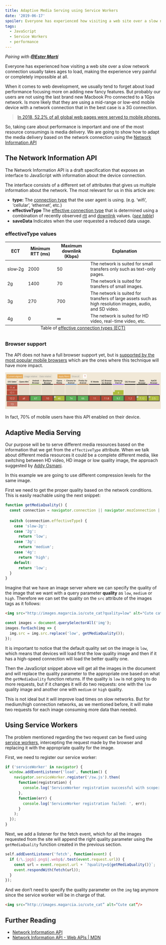 ```yaml
---
title: Adaptive Media Serving using Service Workers
date: '2019-06-17'
spoiler: Everyone has experienced how visiting a web site over a slow network connection usually takes ages to load. We are going to explore how to load different media content using the Network Information API.
tags:
  - JavaScript
  - Service Workers
  - performance
---
```


_Pairing with **[@Ester Martí](https://github.com/estermv)**_

Everyone has experienced how visiting a web site over a slow network connection
usually takes ages to load, making the experience very painful or completely
impossible at all.

When it comes to web development, we usually tend to forget about load
performance focusing more on adding new fancy features. But probably our users
are not using the last brand new Macbook Pro connected to a 1Gps network. Is
more likely that they are using a mid-range or low-end mobile device with a
network connection that in the best case is a 3G connection.

> [In 2018, 52.2% of all global web pages were served to mobile phones.](https://www.statista.com/statistics/241462/global-mobile-phone-website-traffic-share/)

So, taking care about performance is important and one of the most resource
consumings is media delivery. We are going to show how to adapt the media
delivery based on the network connection using the
[Network Information API](http://wicg.github.io/netinfo/)

## The Network Information API

The Network Information API is a draft specification that exposes an interface
to JavaScript with information about the device connection.

The interface consists of a different set of attributes that gives us multiple
information about the network. The most relevant for us in this article are:

- **type:** The [connection type](http://wicg.github.io/netinfo/#dfn-connection-type)
  that the user agent is using. (e.g. ‘wifi’, ‘cellular’, ‘ethernet’, etc.)
- **effectiveType** The [effective connection type](http://wicg.github.io/netinfo/#dfn-effective-connection-type)
  that is determined using a combination of recently observed [rtt](http://wicg.github.io/netinfo/#dom-networkinformation-rtt) and [downlink](http://wicg.github.io/netinfo/#dom-networkinformation-downlink) values. (_[see table](#effectivetype-values)_)
- **saveData** Indicates when the user requested a reduced data usage.

### effectiveType values

<table>
   <thead>
      <tr>
         <th>ECT</th>
         <th>Minimum RTT (ms)</th>
         <th>Maximum downlink (Kbps)</th>
         <th>Explanation</th>
      </tr>
   </thead>
   <tbody>
      <tr>
         <td data-column="ECT">slow‑2g</td>
         <td data-column="RTT">2000</td>
         <td data-column="Downlink">50</td>
         <td data-column="Explanation">The network is suited for small transfers only such as text-only pages.</td>
      </tr>
      <tr>
         <td data-column="ECT">2g</td>
         <td data-column="RTT">1400</td>
         <td data-column="Downlink">70</td>
         <td data-column="Explanation">The network is suited for transfers of small images.</td>
      </tr>
      <tr>
         <td  data-column="ECT">3g</td>
         <td data-column="RTT">270</td>
         <td data-column="Downlink">700</td>
         <td data-column="Explanation">The network is suited for transfers of large assets such as high resolution images, audio, and SD video.</td>
      </tr>
      <tr>
         <td  data-column="ECT">4g</td>
         <td data-column="RTT">0</td>
         <td data-column="Downlink">∞</td>
         <td data-column="Explanation">The network is suited for HD video, real-time video, etc.</td>
      </tr>
   </tbody>
   <caption align="bottom">Table of <a href="http://wicg.github.io/netinfo/#dfn-effective-connection-type">effective connection types (ECT)</a></caption>
</table>

### Browser support

The API does not have a full browser support yet, but is [supported by the most
popular mobile browsers](https://caniuse.com/#feat=netinfo)
which are the ones where this technique will have more impact.

![Browser support for Network Information API](./caniuse.png)

In fact, 70% of mobile users have this API enabled on their device.

## Adaptive Media Serving

Our purpose will be to serve different media resources based on the information
that we get from the `effectiveType` attribute. When we talk about different
media resources it could be a complete different media, like switching between
HD video, HD image or low quality image, the approach suggested by
[Addy Osmani](https://addyosmani.com/blog/adaptive-serving/).

In this example we are going to use different compression levels for the same
image.

First we need to get the proper quality based on the network conditions. This is
easily reachable using the next snippet:

```javascript
function getMediaQuality() {
  const connection = navigator.connection || navigator.mozConnection || navigator.webkitConnection;

  switch (connection.effectiveType) {
    case 'slow-2g':
    case '2g':
      return 'low';
    case '3g':
      return 'medium';
    case '4g':
      return 'high';
    default:
      return 'low';
  }
}
```

Imagine that we have an image server where we can specify the quality of the
image that we want with a query parameter **quality** as `low`, `medium` or
`high`. Therefore we can set the quality on the `src` attribute of the images
tags as it follows:

```html
<img src="http://images.magarcia.io/cute_cat?quality=low" alt="Cute cat" />
```

```javascript
const images = document.querySelectorAll('img');
images.forEach(img => {
  img.src = img.src.replace('low', getMediaQuality());
});
```

It is important to notice that the default quality set on the image is `low`,
which means that devices will load first the low quality image and then if it
has a high-speed connection will load the better quality one.

Then the JavaScript snippet above will get all the images in the document and
will replace the quality parameter to the appropriate one based on what the
`getMediaQuality` function returns. If the quality is `low` is not going to do
more requests, but if it changes it will do two requests: one with the `low`
quality image and another one with `medium` or `high` quality.

This is not ideal but it will improve load times on slow networks. But for
medium/high connection networks, as we mentioned before, it will make two
requests for each image consuming more data than needed.

## Using Service Workers

The problem mentioned regarding the two request can be fixed using
[service workers](https://developers.google.com/web/fundamentals/primers/service-workers/),
intercepting the request made by the browser and replacing it with the
appropriate quality for the image.

First, we need to register our service worker:

```javascript
if ('serviceWorker' in navigator) {
  window.addEventListener('load', function() {
    navigator.serviceWorker.register('/sw.js').then(
      function(registration) {
        console.log('ServiceWorker registration successful with scope: ', registration.scope);
      },
      function(err) {
        console.log('ServiceWorker registration failed: ', err);
      }
    );
  });
}
```

Next, we add a listener for the fetch event, which for all the images requested
from the site will append the right quality parameter using the `getMediaQuality`
function created in the previous section.

```javascript
self.addEventListener('fetch', function(event) {
  if (/\.jpg$|.png$|.webp$/.test(event.request.url)) {
    const url = event.request.url + `?quality=${getMediaQuality()}`;
    event.respondWith(fetch(url));
  }
});
```

And we don’t need to specify the quality parameter on the `img` tag anymore
since the service worker will be in charge of that.

```html
<img src=“http://images.magarcia.io/cute_cat” alt=“Cute cat”/>
```

## Further Reading

- [Network Information API](http://wicg.github.io/netinfo/)
- [Network Information API - Web APIs | MDN](https://developer.mozilla.org/en-US/docs/Web/API/Network_Information_API)
